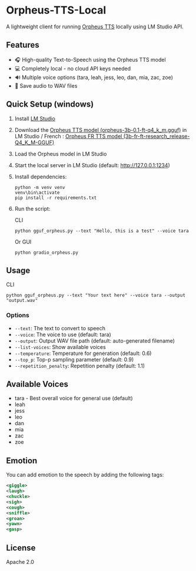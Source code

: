 # Orpheus-TTS-Local

A lightweight client for running [Orpheus TTS](https://huggingface.co/canopylabs/orpheus-3b-0.1-ft) locally using LM Studio API.

## Features

- 🎧 High-quality Text-to-Speech using the Orpheus TTS model
- 💻 Completely local - no cloud API keys needed
- 🔊 Multiple voice options (tara, leah, jess, leo, dan, mia, zac, zoe)
- 💾 Save audio to WAV files

## Quick Setup (windows)

1. Install [LM Studio](https://lmstudio.ai/) 
2. Download the [Orpheus TTS model (orpheus-3b-0.1-ft-q4_k_m.gguf)](https://huggingface.co/isaiahbjork/orpheus-3b-0.1-ft-Q4_K_M-GGUF) in LM Studio
   / French : [Orpheus FR TTS model (3b-fr-ft-research_release-Q4_K_M-GGUF)](https://huggingface.co/freddyaboulton/3b-fr-ft-research_release-Q4_K_M-GGUF)
3. Load the Orpheus model in LM Studio
4. Start the local server in LM Studio (default: http://127.0.0.1:1234)
5. Install dependencies:
   ```
   python -m venv venv
   venv\bin\activate
   pip install -r requirements.txt
   ```
6. Run the script:
   
   CLI
   ```
   python gguf_orpheus.py --text "Hello, this is a test" --voice tara
   ```
   
   Or GUI
   ```
   python gradio_orpheus.py
   ```

## Usage

CLI
```
python gguf_orpheus.py --text "Your text here" --voice tara --output "output.wav"
```

### Options

- `--text`: The text to convert to speech
- `--voice`: The voice to use (default: tara)
- `--output`: Output WAV file path (default: auto-generated filename)
- `--list-voices`: Show available voices
- `--temperature`: Temperature for generation (default: 0.6)
- `--top_p`: Top-p sampling parameter (default: 0.9)
- `--repetition_penalty`: Repetition penalty (default: 1.1)

## Available Voices

- tara - Best overall voice for general use (default)
- leah
- jess
- leo
- dan
- mia
- zac
- zoe

## Emotion
You can add emotion to the speech by adding the following tags:
```xml
<giggle>
<laugh>
<chuckle>
<sigh>
<cough>
<sniffle>
<groan>
<yawn>
<gasp>
```

## License

Apache 2.0

